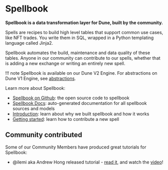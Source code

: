 # Spellbook

**Spellbook is a data transformation layer for Dune, built by the community.**

Spells are recipes to build high level tables that support common use cases, like NFT trades. You write them in SQL, wrapped in a Python templating language called Jinja2.

Spellbook automates the build, maintenance and data quality of these tables. Anyone in our community can contribute to our spells, whether that is adding a new exchange or writing an entirely new spell.

!!! note
    Spellbook is available on our Dune V2 Engine. For abstractions on Dune V1 Engine, see [abstractions](/tables/v1/abstractions).

Learn more about Spellbook:

- [Spellbook on Github](https://github.com/duneanalytics/spellbook): the open source code to spellbook
- [Spellbook Docs](https://spellbook-docs.dune.com/): auto-generated documentation for all spellbook sources and models
- [Introduction](introduction.md): learn about why we built spellbook and how it works
- [Getting started](getting-started.md): learn how to contribute a new spell

## Community contributed

Some of our Community Members have produced great tutorials for Spellbook:

- @ilemi aka Andrew Hong released tutorial - [read it](https://ath.mirror.xyz/K-S_Mwhj7osTBqN-AOWbCmfNn9TZViEkzICCmK-oObM), and watch the [video](https://www.youtube.com/watch?v=7zReSzVdV2s)!